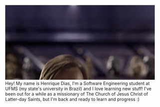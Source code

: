 <img src="hello.webp">
Hey! My name is Henrique Dias, I'm a Software Engineering student at UFMS (my state's university in Brazil) and I love learning new stuff!
I've been out for a while as a missionary of The Church of Jesus Christ of Latter-day Saints, but I'm back and ready to learn and progress :)
<!--
- My name is Olata
- 👀 I’m interested in Software Engineering and Development, Games, Art (digital painting, CGI, 3D models, etc), learning new things and cute kittens :v
- 🌱 I’m currently learning multithreading
- 💞️ I’m looking to collaborate on Enterprises who really like to teach their employees, 
- 📫 How to reach me >>> henrique.180803@gmail.com or https://www.linkedin.com/in/henrique-dias-albernaz-0b80941b4/

<!---
Olata-ue/Olata-ue is a ✨ special ✨ repository because its `README.md` (this file) appears on your GitHub profile.
You can click the Preview link to take a look at your changes.
--->
